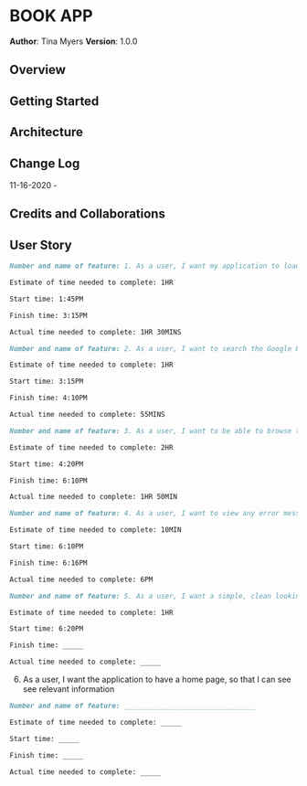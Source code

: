 # BOOK APP

**Author**: Tina Myers
**Version**: 1.0.0

## Overview

## Getting Started

## Architecture

## Change Log

11-16-2020 -

## Credits and Collaborations


## User Story

```md
Number and name of feature: 1. As a user, I want my application to load quickly so that I have an enjoyable experience.

Estimate of time needed to complete: 1HR

Start time: 1:45PM

Finish time: 3:15PM

Actual time needed to complete: 1HR 30MINS
```


```md
Number and name of feature: 2. As a user, I want to search the Google Books API so that I can view the results of my search.

Estimate of time needed to complete: 1HR

Start time: 3:15PM

Finish time: 4:10PM

Actual time needed to complete: 55MINS
```


```md
Number and name of feature: 3. As a user, I want to be able to browse the search results.

Estimate of time needed to complete: 2HR

Start time: 4:20PM

Finish time: 6:10PM

Actual time needed to complete: 1HR 50MIN
```


```md
Number and name of feature: 4. As a user, I want to view any error messages that occur during the usage of my book list application so that I know if something has gone wrong.

Estimate of time needed to complete: 10MIN

Start time: 6:10PM

Finish time: 6:16PM

Actual time needed to complete: 6PM
```

```md
Number and name of feature: 5. As a user, I want a simple, clean looking UI so that my application is easy to navigate.

Estimate of time needed to complete: 1HR

Start time: 6:20PM

Finish time: _____

Actual time needed to complete: _____
```

6. As a user, I want the application to have a home page, so that I can see see relevant information

```md
Number and name of feature: ________________________________

Estimate of time needed to complete: _____

Start time: _____

Finish time: _____

Actual time needed to complete: _____
```
